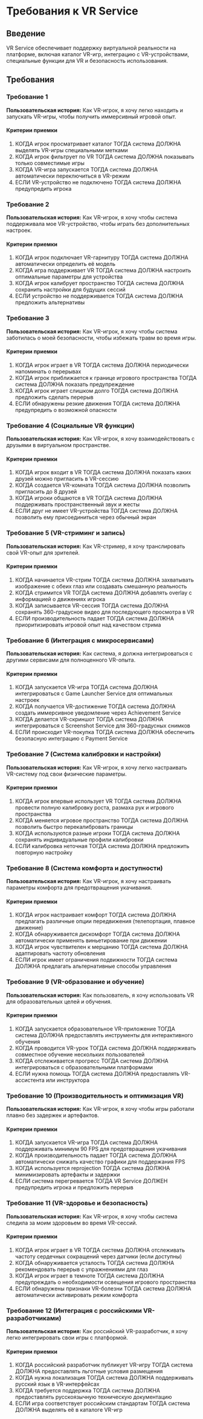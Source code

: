 # Требования к VR Service

## Введение

VR Service обеспечивает поддержку виртуальной реальности на платформе, включая каталог VR-игр, интеграцию с VR-устройствами, специальные функции для VR и безопасность использования.

## Требования

### Требование 1

**Пользовательская история:** Как VR-игрок, я хочу легко находить и запускать VR-игры, чтобы получить иммерсивный игровой опыт.

#### Критерии приемки

1. КОГДА игрок просматривает каталог ТОГДА система ДОЛЖНА выделять VR-игры специальными метками
2. КОГДА игрок фильтрует по VR ТОГДА система ДОЛЖНА показывать только совместимые игры
3. КОГДА VR-игра запускается ТОГДА система ДОЛЖНА автоматически переключиться в VR-режим
4. ЕСЛИ VR-устройство не подключено ТОГДА система ДОЛЖНА предупредить игрока

### Требование 2

**Пользовательская история:** Как VR-игрок, я хочу чтобы система поддерживала мое VR-устройство, чтобы играть без дополнительных настроек.

#### Критерии приемки

1. КОГДА игрок подключает VR-гарнитуру ТОГДА система ДОЛЖНА автоматически определить её модель
2. КОГДА игра поддерживает VR ТОГДА система ДОЛЖНА настроить оптимальные параметры для устройства
3. КОГДА игрок калибрует пространство ТОГДА система ДОЛЖНА сохранить настройки для будущих сессий
4. ЕСЛИ устройство не поддерживается ТОГДА система ДОЛЖНА предложить альтернативы

### Требование 3

**Пользовательская история:** Как VR-игрок, я хочу чтобы система заботилась о моей безопасности, чтобы избежать травм во время игры.

#### Критерии приемки

1. КОГДА игрок играет в VR ТОГДА система ДОЛЖНА периодически напоминать о перерывах
2. КОГДА игрок приближается к границе игрового пространства ТОГДА система ДОЛЖНА показать предупреждение
3. КОГДА игрок играет слишком долго ТОГДА система ДОЛЖНА предложить сделать перерыв
4. ЕСЛИ обнаружены резкие движения ТОГДА система ДОЛЖНА предупредить о возможной опасности

### Требование 4 (Социальные VR функции)

**Пользовательская история:** Как VR-игрок, я хочу взаимодействовать с друзьями в виртуальном пространстве.

#### Критерии приемки

1. КОГДА игрок входит в VR ТОГДА система ДОЛЖНА показать каких друзей можно пригласить в VR-сессию
2. КОГДА создается VR-комната ТОГДА система ДОЛЖНА позволить пригласить до 8 друзей
3. КОГДА игроки общаются в VR ТОГДА система ДОЛЖНА поддерживать пространственный звук и жесты
4. ЕСЛИ друг не имеет VR-устройства ТОГДА система ДОЛЖНА позволить ему присоединиться через обычный экран

### Требование 5 (VR-стриминг и запись)

**Пользовательская история:** Как VR-стример, я хочу транслировать свой VR-опыт для зрителей.

#### Критерии приемки

1. КОГДА начинается VR-стрим ТОГДА система ДОЛЖНА захватывать изображение с обеих глаз или создавать смешанную реальность
2. КОГДА стримится VR ТОГДА система ДОЛЖНА добавлять overlay с информацией о движениях игрока
3. КОГДА записывается VR-сессия ТОГДА система ДОЛЖНА сохранять 360-градусное видео для последующего просмотра в VR
4. ЕСЛИ производительность падает ТОГДА система ДОЛЖНА приоритизировать игровой опыт над качеством стрима

### Требование 6 (Интеграция с микросервисами)

**Пользовательская история:** Как система, я должна интегрироваться с другими сервисами для полноценного VR-опыта.

#### Критерии приемки

1. КОГДА запускается VR-игра ТОГДА система ДОЛЖНА интегрироваться с Game Launcher Service для оптимальных настроек
2. КОГДА получается VR-достижение ТОГДА система ДОЛЖНА создать иммерсивное уведомление через Achievement Service
3. КОГДА делается VR-скриншот ТОГДА система ДОЛЖНА интегрироваться с Screenshot Service для 360-градусных снимков
4. ЕСЛИ происходит VR-покупка ТОГДА система ДОЛЖНА обеспечить безопасную интеграцию с Payment Service

### Требование 7 (Система калибровки и настройки)

**Пользовательская история:** Как VR-игрок, я хочу легко настраивать VR-систему под свои физические параметры.

#### Критерии приемки

1. КОГДА игрок впервые использует VR ТОГДА система ДОЛЖНА провести полную калибровку роста, размаха рук и игрового пространства
2. КОГДА меняется игровое пространство ТОГДА система ДОЛЖНА позволить быстро перекалибровать границы
3. КОГДА используются разные игроки ТОГДА система ДОЛЖНА сохранять индивидуальные профили калибровки
4. ЕСЛИ калибровка неточная ТОГДА система ДОЛЖНА предложить повторную настройку

### Требование 8 (Система комфорта и доступности)

**Пользовательская история:** Как VR-игрок, я хочу настраивать параметры комфорта для предотвращения укачивания.

#### Критерии приемки

1. КОГДА игрок настраивает комфорт ТОГДА система ДОЛЖНА предлагать различные опции передвижения (телепортация, плавное движение)
2. КОГДА обнаруживается дискомфорт ТОГДА система ДОЛЖНА автоматически применять виньетирование при движении
3. КОГДА игрок чувствителен к мерцанию ТОГДА система ДОЛЖНА адаптировать частоту обновления
4. ЕСЛИ игрок имеет ограничения подвижности ТОГДА система ДОЛЖНА предлагать альтернативные способы управления

### Требование 9 (VR-образование и обучение)

**Пользовательская история:** Как пользователь, я хочу использовать VR для образовательных целей и обучения.

#### Критерии приемки

1. КОГДА запускается образовательное VR-приложение ТОГДА система ДОЛЖНА предоставлять инструменты для интерактивного обучения
2. КОГДА проводится VR-урок ТОГДА система ДОЛЖНА поддерживать совместное обучение нескольких пользователей
3. КОГДА отслеживается прогресс ТОГДА система ДОЛЖНА интегрироваться с образовательными платформами
4. ЕСЛИ нужна помощь ТОГДА система ДОЛЖНА предоставлять VR-ассистента или инструктора

### Требование 10 (Производительность и оптимизация VR)

**Пользовательская история:** Как VR-игрок, я хочу чтобы игры работали плавно без задержек и артефактов.

#### Критерии приемки

1. КОГДА запускается VR-игра ТОГДА система ДОЛЖНА поддерживать минимум 90 FPS для предотвращения укачивания
2. КОГДА производительность падает ТОГДА система ДОЛЖНА автоматически снижать качество графики для поддержания FPS
3. КОГДА используется reprojection ТОГДА система ДОЛЖНА минимизировать артефакты и задержки
4. ЕСЛИ система перегревается ТОГДА VR Service ДОЛЖЕН предупредить игрока и предложить перерыв

### Требование 11 (VR-здоровье и безопасность)

**Пользовательская история:** Как VR-игрок, я хочу чтобы система следила за моим здоровьем во время VR-сессий.

#### Критерии приемки

1. КОГДА игрок играет в VR ТОГДА система ДОЛЖНА отслеживать частоту сердечных сокращений через датчики (если доступны)
2. КОГДА обнаруживается усталость ТОГДА система ДОЛЖНА рекомендовать перерыв с упражнениями для глаз
3. КОГДА игрок играет в темноте ТОГДА система ДОЛЖНА предупреждать о необходимости освещения игрового пространства
4. ЕСЛИ обнаружены признаки VR-болезни ТОГДА система ДОЛЖНА автоматически активировать режим комфорта

### Требование 12 (Интеграция с российскими VR-разработчиками)

**Пользовательская история:** Как российский VR-разработчик, я хочу легко интегрировать свои игры с платформой.

#### Критерии приемки

1. КОГДА российский разработчик публикует VR-игру ТОГДА система ДОЛЖНА предоставлять льготные условия размещения
2. КОГДА нужна локализация ТОГДА система ДОЛЖНА поддерживать русский язык в VR-интерфейсах
3. КОГДА требуется поддержка ТОГДА система ДОЛЖНА предоставлять русскоязычную техническую документацию
4. ЕСЛИ игра соответствует российским стандартам ТОГДА система ДОЛЖНА выделять её в каталоге VR-игр